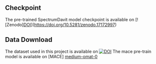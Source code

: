 ## Checkpoint
The pre-trained SpectrumDavit model checkpoint is available on [![Zenodo][DOI](https://zenodo.org/badge/DOI/10.5281/zenodo.17172997.svg)](https://doi.org/10.5281/zenodo.17172997)

## Data Download
The dataset used in this project is available on [![DOI](https://zenodo.org/badge/DOI/10.5281/zenodo.17173064.svg)](https://doi.org/10.5281/zenodo.17173064)
The mace pre-train model is available on [MACE] [medium-omat-0](https://github.com/ACEsuit/mace-foundations/releases/download/mace_omat_0/mace-omat-0-medium.model)
